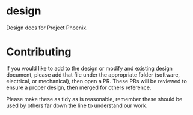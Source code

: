 # design
Design docs for Project Phoenix.

# Contributing
If you would like to add to the design or modify and existing design document, please add that file under the appropriate
folder (software, electrical, or mechanical), then open a PR. These PRs will be reviewed to ensure a proper design, then
merged for others reference.


Please make these as tidy as is reasonable, remember these should be used by others far down the line to understand our work.
